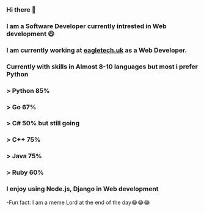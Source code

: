 ### Hi there 👋

### I am a Software Developer currently intrested in Web development 😃

### I am currently working at [eagletech.uk](http://eagletech.uk/) as a Web Developer.

### Currently with skills in Almost 8-10 languages but most i prefer Python
   ###   > Python 85%
   ###   > Go 67%
   ###   > C# 50% but still going
   ###   > C++ 75%
   ###   > Java 75%
   ###   > Ruby 60%
   
###  I enjoy using Node.js, Django in Web development 
-Fun fact: I am a meme Lord at the end of the day😂😂😂
